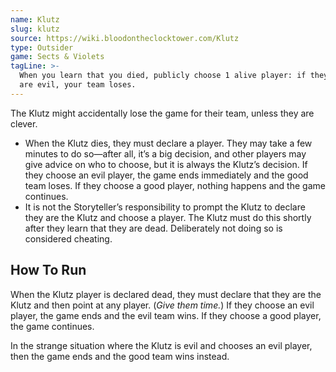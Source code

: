 ```yaml
---
name: Klutz
slug: klutz
source: https://wiki.bloodontheclocktower.com/Klutz
type: Outsider
game: Sects & Violets
tagLine: >-
  When you learn that you died, publicly choose 1 alive player: if they
  are evil, your team loses.
---
```


The Klutz might accidentally lose the game for their team, unless they
are clever.

- When the Klutz dies, they must declare a player. They may take a few
  minutes to do so—after all, it’s a big decision, and other players may
  give advice on who to choose, but it is always the Klutz’s decision.
  If they choose an evil player, the game ends immediately and the good
  team loses. If they choose a good player, nothing happens and the game
  continues.
- It is not the Storyteller’s responsibility to prompt the Klutz to
  declare they are the Klutz and choose a player. The Klutz must do this
  shortly after they learn that they are dead. Deliberately not doing so
  is considered cheating.

## How To Run

When the Klutz player is declared dead, they must declare that they are
the Klutz and then point at any player. (_Give them time._) If they
choose an evil player, the game ends and the evil team wins. If they
choose a good player, the game continues.

In the strange situation where the Klutz is evil and chooses an evil
player, then the game ends and the good team wins instead.
